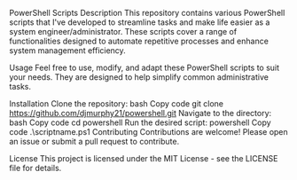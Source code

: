 PowerShell Scripts
Description
This repository contains various PowerShell scripts that I've developed to streamline tasks and make life easier as a system engineer/administrator. These scripts cover a range of functionalities designed to automate repetitive processes and enhance system management efficiency.

Usage
Feel free to use, modify, and adapt these PowerShell scripts to suit your needs. They are designed to help simplify common administrative tasks.

Installation
Clone the repository:
bash
Copy code
git clone https://github.com/djmurphy21/powershell.git
Navigate to the directory:
bash
Copy code
cd powershell
Run the desired script:
powershell
Copy code
.\scriptname.ps1
Contributing
Contributions are welcome! Please open an issue or submit a pull request to contribute.

License
This project is licensed under the MIT License - see the LICENSE file for details.